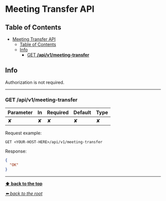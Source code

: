 # Meeting Transfer API

## Table of Contents

- [Meeting Transfer API](#meeting-transfer-api)
  - [Table of Contents](#table-of-contents)
  - [Info](#info)
    - [GET **/api/v1/meeting-transfer**](#get-apiv1meeting-transfer)

## Info

Authorization is not required.

---

### GET **/api/v1/meeting-transfer**

| Parameter | In  | Required | Default | Type |
| --------- | --- | -------- | ------- | ---- |
| ✘         | ✘   | ✘        | ✘       | ✘    |

Request example:

```
GET <YOUR-HOST-HERE>/api/v1/meeting-transfer
```

Response:

```json
{
  "OK"
}
```

---

**[⬆ back to the top](#table-of-contents)**

*[⬅️ back to the root](/README.md#recording-meetings)*
